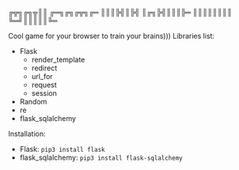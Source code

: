 ╔╦╗╔╗╦║║ ╔═╗╔╗╔╦╗╔═
║║║╠╣║╠╣ ║╔╗╠╣║║║╠═
║║║║║║║║ ╚═╝║║║║║╚═

Cool game for your browser to train your brains)))
Libraries list:
- Flask
    - render_template
    - redirect
    - url_for
    - request
    - session
- Random
- re
- flask_sqlalchemy

Installation:
- Flask:
``pip3 install flask``
- flask_sqlalchemy: ``pip3 install flask-sqlalchemy``

